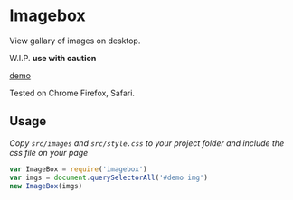 # Imagebox

View gallary of images on desktop.

W.I.P. **use with caution**

[demo](https://chemzqm.github.io/imagebox/)

Tested on Chrome Firefox, Safari.

## Usage

_Copy `src/images` and `src/style.css` to your project folder and include the css file on your page_ 

``` js
var ImageBox = require('imagebox')
var imgs = document.querySelectorAll('#demo img')
new ImageBox(imgs)
```
